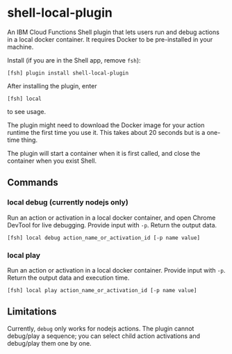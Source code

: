 # shell-local-plugin
An IBM Cloud Functions Shell plugin that lets users run and debug actions in a local docker container. It requires Docker to be pre-installed in your machine. 

Install (if you are in the Shell app, remove `fsh`): 
```
[fsh] plugin install shell-local-plugin
```

After installing the plugin, enter 
```
[fsh] local
```
to see usage. 

The plugin might need to download the Docker image for your action runtime the first time you use it. This takes about 20 seconds but is a one-time thing.

The plugin will start a container when it is first called, and close the container when you exist Shell. 

## Commands

### local debug (currently nodejs only)
Run an action or activation in a local docker container, and open Chrome DevTool for live debugging. Provide input with `-p`. Return the output data. 
```
[fsh] local debug action_name_or_activation_id [-p name value]
```

### local play
Run an action or activation in a local docker container. Provide input with `-p`. Return the output data and execution time. 
```
[fsh] local play action_name_or_activation_id [-p name value]
```

## Limitations 

Currently, `debug` only works for nodejs actions. The plugin cannot debug/play a sequence; you can select child action activations and debug/play them one by one.

